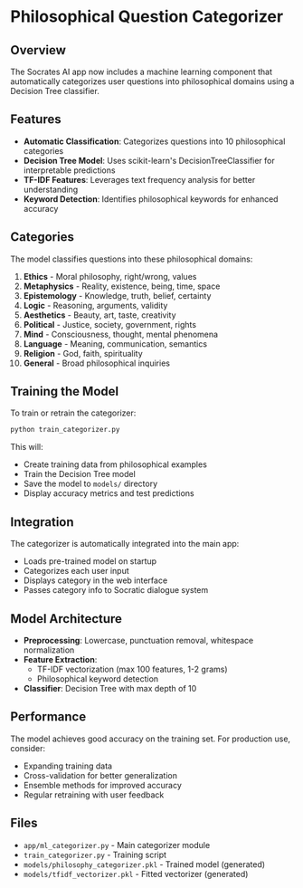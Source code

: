 # Philosophical Question Categorizer

## Overview

The Socrates AI app now includes a machine learning component that automatically categorizes user questions into philosophical domains using a Decision Tree classifier.

## Features

- **Automatic Classification**: Categorizes questions into 10 philosophical categories
- **Decision Tree Model**: Uses scikit-learn's DecisionTreeClassifier for interpretable predictions
- **TF-IDF Features**: Leverages text frequency analysis for better understanding
- **Keyword Detection**: Identifies philosophical keywords for enhanced accuracy

## Categories

The model classifies questions into these philosophical domains:

1. **Ethics** - Moral philosophy, right/wrong, values
2. **Metaphysics** - Reality, existence, being, time, space
3. **Epistemology** - Knowledge, truth, belief, certainty
4. **Logic** - Reasoning, arguments, validity
5. **Aesthetics** - Beauty, art, taste, creativity
6. **Political** - Justice, society, government, rights
7. **Mind** - Consciousness, thought, mental phenomena
8. **Language** - Meaning, communication, semantics
9. **Religion** - God, faith, spirituality
10. **General** - Broad philosophical inquiries

## Training the Model

To train or retrain the categorizer:

```bash
python train_categorizer.py
```

This will:
- Create training data from philosophical examples
- Train the Decision Tree model
- Save the model to `models/` directory
- Display accuracy metrics and test predictions

## Integration

The categorizer is automatically integrated into the main app:
- Loads pre-trained model on startup
- Categorizes each user input
- Displays category in the web interface
- Passes category info to Socratic dialogue system

## Model Architecture

- **Preprocessing**: Lowercase, punctuation removal, whitespace normalization
- **Feature Extraction**: 
  - TF-IDF vectorization (max 100 features, 1-2 grams)
  - Philosophical keyword detection
- **Classifier**: Decision Tree with max depth of 10

## Performance

The model achieves good accuracy on the training set. For production use, consider:
- Expanding training data
- Cross-validation for better generalization
- Ensemble methods for improved accuracy
- Regular retraining with user feedback

## Files

- `app/ml_categorizer.py` - Main categorizer module
- `train_categorizer.py` - Training script
- `models/philosophy_categorizer.pkl` - Trained model (generated)
- `models/tfidf_vectorizer.pkl` - Fitted vectorizer (generated)